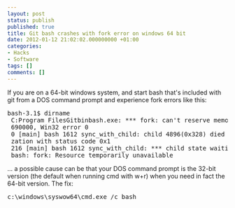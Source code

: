 ```yaml
---
layout: post
status: publish
published: true
title: Git bash crashes with fork error on windows 64 bit
date: 2012-01-12 21:02:02.000000000 +01:00
categories:
- Hacks
- Software
tags: []
comments: []
---
```

If you are on a 64-bit windows system, and start bash that's included with git from a DOS command prompt and experience fork errors like this:
<pre>
bash-3.1$ dirname
 C:Program FilesGitbinbash.exe: *** fork: can't reserve memory for stack 0x490000 - 0x
 690000, Win32 error 0
 0 [main] bash 1612 sync_with_child: child 4896(0x328) died before initiali
 zation with status code 0x1
 216 [main] bash 1612 sync_with_child: *** child state waiting for longjmp
 bash: fork: Resource temporarily unavailable
</pre>
... a possible cause can be that your DOS command prompt is the 32-bit version (the default when running cmd with w+r) when you need in fact the 64-bit version. The fix:
<pre>
c:\windows\syswow64\cmd.exe /c bash
</pre>
